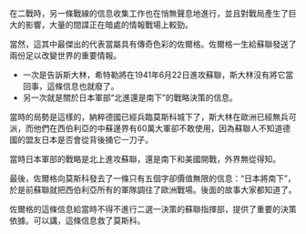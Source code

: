 在二戰時，另一條戰線的信息收集工作也在悄無聲息地進行，並且對戰局產生了巨大的影響，大量的間諜正在暗處的情報戰場上較勁。

當然，這其中最傑出的代表當屬具有傳奇色彩的佐爾格。佐爾格一生給蘇聯發送了兩份足以改變世界的重要情報。

-   一次是告訴斯大林，希特勒將在1941年6月22日進攻蘇聯，斯大林沒有將它當回事，這條信息也就廢了。
-   另一次就是關於日本軍部“北進還是南下”的戰略決策的信息。

當時的局勢是這樣的，納粹德國已經兵臨莫斯科城下了，斯大林在歐洲已經無兵可派，而他們在西伯利亞的中蘇邊界有60萬大軍卻不敢使用，因為蘇聯人不知道德國的盟友日本是否會從背後捅它一刀子。

當時日本軍部的戰略是北上進攻蘇聯，還是南下和美國開戰，外界無從得知。

最後，佐爾格向莫斯科發去了一條只有五個字卻價值無限的信息：“日本將南下”，於是前蘇聯就把西伯利亞所有的軍隊調往了歐洲戰場。後面的故事大家都知道了。

佐爾格的這條信息給當時不得不進行二選一決策的蘇聯指揮部，提供了重要的決策依據。可以講，這條信息救了莫斯科。